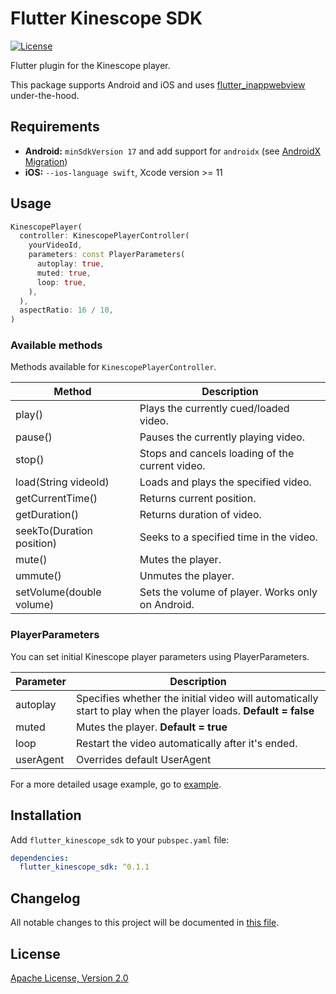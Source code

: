 # Flutter Kinescope SDK

[![License](https://img.shields.io/badge/License-Apache%202.0-blue.svg)](https://kinescope.io/)

Flutter plugin for the Kinescope player.

This package supports Android and iOS and uses [flutter_inappwebview](https://pub.dev/packages/flutter_inappwebview) under-the-hood.

## Requirements

* **Android:** `minSdkVersion 17` and add support for `androidx` (see [AndroidX Migration](https://flutter.dev/docs/development/androidx-migration))
* **iOS:** `--ios-language swift`, Xcode version >= 11

## Usage

```dart
KinescopePlayer(
  controller: KinescopePlayerController(
    yourVideoId,
    parameters: const PlayerParameters(
      autoplay: true,
      muted: true,
      loop: true,
    ),
  ),
  aspectRatio: 16 / 10,
)
```

### Available methods

Methods available for `KinescopePlayerController`.

Method                                              | Description
------------                                        | ---------------
play()                                              | Plays the currently cued/loaded video.
pause()                                             | Pauses the currently playing video.
stop()                                              | Stops and cancels loading of the current video.
load(String videoId)                                | Loads and plays the specified video.
getCurrentTime()                                    | Returns current position.
getDuration()                                       | Returns duration of video.
seekTo(Duration position)                           | Seeks to a specified time in the video.
mute()                                              | Mutes the player.
ummute()                                            | Unmutes the player.
setVolume(double volume)                            | Sets the volume of player. Works only on Android.

### PlayerParameters

You can set initial Kinescope player parameters using PlayerParameters.

Parameter                  | Description
------------               | ---------------
autoplay                   | Specifies whether the initial video will automatically start to play when the player loads. **Default = false**
muted                      | Mutes the player. **Default = true**
loop                       | Restart the video automatically after it's ended.
userAgent                  | Overrides default UserAgent

For a more detailed usage example, go to [example](./example/lib/main.dart).

## Installation

Add `flutter_kinescope_sdk` to your `pubspec.yaml` file:

```yaml
dependencies:
  flutter_kinescope_sdk: ^0.1.1
```

## Changelog

All notable changes to this project will be documented in [this file](./CHANGELOG.md).

## License

[Apache License, Version 2.0](https://www.apache.org/licenses/LICENSE-2.0)
